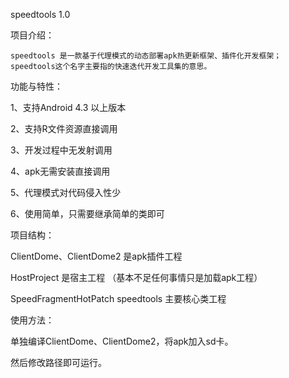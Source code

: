 speedtools 1.0

项目介绍：

	speedtools 是一款基于代理模式的动态部署apk热更新框架、插件化开发框架；speedtools这个名字主要指的快速迭代开发工具集的意思。

	

功能与特性：

1、支持Android 4.3 以上版本

2、支持R文件资源直接调用

3、开发过程中无发射调用

4、apk无需安装直接调用

5、代理模式对代码侵入性少

6、使用简单，只需要继承简单的类即可




项目结构：

ClientDome、ClientDome2 是apk插件工程

HostProject 是宿主工程 （基本不足任何事情只是加载apk工程）

SpeedFragmentHotPatch speedtools 主要核心类工程




使用方法：

单独编译ClientDome、ClientDome2，将apk加入sd卡。

然后修改路径即可运行。




